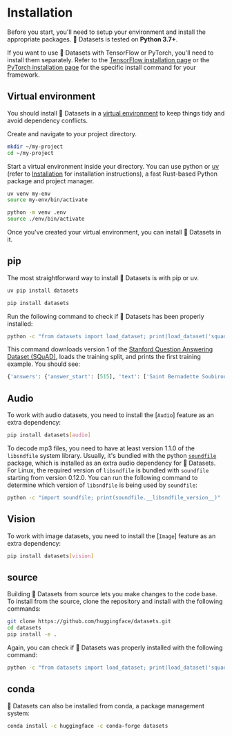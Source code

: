 # Installation

Before you start, you'll need to setup your environment and install the appropriate packages. 🤗 Datasets is tested on **Python 3.7+**.

<Tip>

If you want to use 🤗 Datasets with TensorFlow or PyTorch, you'll need to install them separately. Refer to the [TensorFlow installation page](https://www.tensorflow.org/install/pip#tensorflow-2-packages-are-available) or the [PyTorch installation page](https://pytorch.org/get-started/locally/#start-locally) for the specific install command for your framework.

</Tip>

## Virtual environment

You should install 🤗 Datasets in a [virtual environment](https://docs.python.org/3/library/venv.html) to keep things tidy and avoid dependency conflicts.

Create and navigate to your project directory.

```bash
mkdir ~/my-project
cd ~/my-project
```

Start a virtual environment inside your directory. You can use python or [uv](https://docs.astral.sh/uv/) (refer to [Installation](https://docs.astral.sh/uv/getting-started/installation/) for installation instructions), a fast Rust-based Python package and project manager.

<hfoptions id="install">
<hfoption id="uv">

```bash
uv venv my-env
source my-env/bin/activate
```

</hfoption>
<hfoption id="python">

```bash
python -m venv .env
source ./env/bin/activate
```

</hfoption>
</hfoptions>

Once you've created your virtual environment, you can install 🤗 Datasets in it.

## pip

The most straightforward way to install 🤗 Datasets is with pip or uv.

<hfoptions id="pip">
<hfoption id="uv">

```bash
uv pip install datasets
```

</hfoption>
<hfoption id="pip">

```bash
pip install datasets
```

</hfoption>
</hfoptions>

Run the following command to check if 🤗 Datasets has been properly installed:

```bash
python -c "from datasets import load_dataset; print(load_dataset('squad', split='train')[0])"
```

This command downloads version 1 of the [Stanford Question Answering Dataset (SQuAD)](https://rajpurkar.github.io/SQuAD-explorer/), loads the training split, and prints the first training example. You should see:

```python
{'answers': {'answer_start': [515], 'text': ['Saint Bernadette Soubirous']}, 'context': 'Architecturally, the school has a Catholic character. Atop the Main Building\'s gold dome is a golden statue of the Virgin Mary. Immediately in front of the Main Building and facing it, is a copper statue of Christ with arms upraised with the legend "Venite Ad Me Omnes". Next to the Main Building is the Basilica of the Sacred Heart. Immediately behind the basilica is the Grotto, a Marian place of prayer and reflection. It is a replica of the grotto at Lourdes, France where the Virgin Mary reputedly appeared to Saint Bernadette Soubirous in 1858. At the end of the main drive (and in a direct line that connects through 3 statues and the Gold Dome), is a simple, modern stone statue of Mary.', 'id': '5733be284776f41900661182', 'question': 'To whom did the Virgin Mary allegedly appear in 1858 in Lourdes France?', 'title': 'University_of_Notre_Dame'}
```

## Audio

To work with audio datasets, you need to install the [`Audio`] feature as an extra dependency:

```bash
pip install datasets[audio]
```

<Tip warning={true}>

To decode mp3 files, you need to have at least version 1.1.0 of the `libsndfile` system library. Usually, it's bundled with the python [`soundfile`](https://github.com/bastibe/python-soundfile) package, which is installed as an extra audio dependency for 🤗 Datasets.
For Linux, the required version of `libsndfile` is bundled with `soundfile` starting from version 0.12.0. You can run the following command to determine which version of `libsndfile` is being used by `soundfile`:

```bash
python -c "import soundfile; print(soundfile.__libsndfile_version__)"
```

</Tip>


## Vision

To work with image datasets, you need to install the [`Image`] feature as an extra dependency:

```bash
pip install datasets[vision]
```

## source

Building 🤗 Datasets from source lets you make changes to the code base. To install from the source, clone the repository and install with the following commands:

```bash
git clone https://github.com/huggingface/datasets.git
cd datasets
pip install -e .
```

Again, you can check if 🤗 Datasets was properly installed with the following command:

```bash
python -c "from datasets import load_dataset; print(load_dataset('squad', split='train')[0])"
```

## conda

🤗 Datasets can also be installed from conda, a package management system:

```bash
conda install -c huggingface -c conda-forge datasets
```
